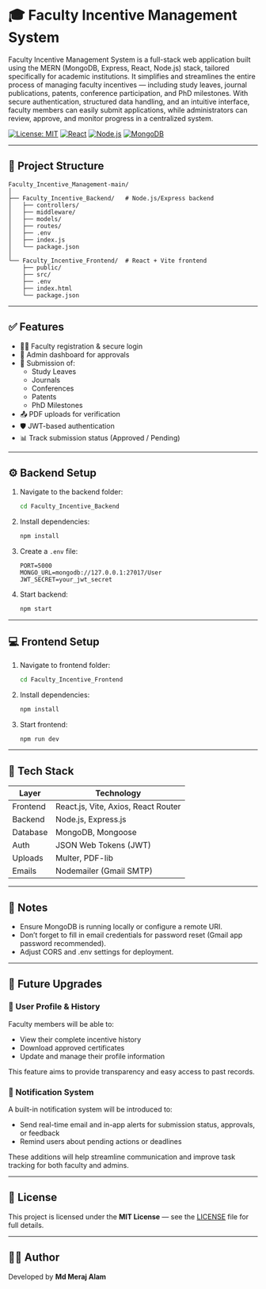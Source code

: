# 🎓 Faculty Incentive Management System

Faculty Incentive Management System is a full-stack web application built using the MERN (MongoDB, Express, React, Node.js) stack, tailored specifically for academic institutions. It simplifies and streamlines the entire process of managing faculty incentives — including study leaves, 
journal publications, patents, conference participation, and PhD milestones. With secure authentication, structured data handling, and an intuitive interface, faculty members can easily submit applications, while administrators can review, approve, and monitor progress in a centralized system.


[![License: MIT](https://img.shields.io/badge/License-MIT-yellow.svg)](https://opensource.org/licenses/MIT)  [![React](https://img.shields.io/badge/Frontend-React-blue?logo=react)](https://reactjs.org)  [![Node.js](https://img.shields.io/badge/Backend-Node.js-green?logo=node.js)](https://nodejs.org)  [![MongoDB](https://img.shields.io/badge/Database-MongoDB-brightgreen?logo=mongodb)](https://mongodb.com)

---

## 📂 Project Structure

```
Faculty_Incentive_Management-main/
│
├── Faculty_Incentive_Backend/   # Node.js/Express backend
│   ├── controllers/
│   ├── middleware/
│   ├── models/
│   ├── routes/
│   ├── .env
│   ├── index.js
│   └── package.json
│
└── Faculty_Incentive_Frontend/  # React + Vite frontend
    ├── public/
    ├── src/
    ├── .env
    ├── index.html
    └── package.json
```

---

## ✅ Features

- 👨‍🏫 Faculty registration & secure login
- 🔐 Admin dashboard for approvals
- 📄 Submission of:
  - Study Leaves  
  - Journals  
  - Conferences  
  - Patents  
  - PhD Milestones
- 📤 PDF uploads for verification
- 🛡️ JWT-based authentication
- 📊 Track submission status (Approved / Pending)

---

## ⚙️ Backend Setup

1. Navigate to the backend folder:
   ```bash
   cd Faculty_Incentive_Backend
   ```

2. Install dependencies:
   ```bash
   npm install
   ```

3. Create a `.env` file:
   ```env
   PORT=5000
   MONGO_URL=mongodb://127.0.0.1:27017/User
   JWT_SECRET=your_jwt_secret
   ```

4. Start backend:
   ```bash
   npm start
   ```

---

## 💻 Frontend Setup

1. Navigate to frontend folder:
   ```bash
   cd Faculty_Incentive_Frontend
   ```

2. Install dependencies:
   ```bash
   npm install
   ```

3. Start frontend:
   ```bash
   npm run dev
   ```

---


## 🧰 Tech Stack

| Layer     | Technology                   |
|-----------|------------------------------|
| Frontend  | React.js, Vite, Axios, React Router |
| Backend   | Node.js, Express.js          |
| Database  | MongoDB, Mongoose            |
| Auth      | JSON Web Tokens (JWT)        |
| Uploads   | Multer, PDF-lib              |
| Emails    | Nodemailer (Gmail SMTP)      |

---

## 📝 Notes

- Ensure MongoDB is running locally or configure a remote URI.
- Don’t forget to fill in email credentials for password reset (Gmail app password recommended).
- Adjust CORS and .env settings for deployment.

---

## 🔮 Future Upgrades

### 👤 User Profile & History
Faculty members will be able to:
- View their complete incentive history  
- Download approved certificates  
- Update and manage their profile information  

This feature aims to provide transparency and easy access to past records.

### 🔔 Notification System
A built-in notification system will be introduced to:
- Send real-time email and in-app alerts for submission status, approvals, or feedback  
- Remind users about pending actions or deadlines  

These additions will help streamline communication and improve task tracking for both faculty and admins.

---

## 📄 License

This project is licensed under the **MIT License** — see the [LICENSE](./LICENSE) file for full details.

---

## 👨‍💻 Author

Developed by **Md Meraj Alam**  
